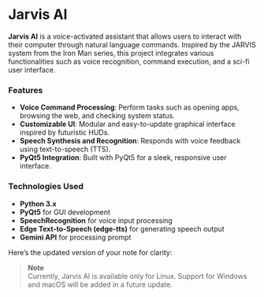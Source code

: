 # Jarvis AI

**Jarvis AI** is a voice-activated assistant that allows users to interact with their computer through natural language commands. Inspired by the JARVIS system from the Iron Man series, this project integrates various functionalities such as voice recognition, command execution, and a sci-fi user interface.

### Features
- **Voice Command Processing**: Perform tasks such as opening apps, browsing the web, and checking system status.
- **Customizable UI**: Modular and easy-to-update graphical interface inspired by futuristic HUDs.
- **Speech Synthesis and Recognition**: Responds with voice feedback using text-to-speech (TTS).
- **PyQt5 Integration**: Built with PyQt5 for a sleek, responsive user interface.

### Technologies Used
- **Python 3.x**
- **PyQt5** for GUI development
- **SpeechRecognition** for voice input processing
- **Edge Text-to-Speech (edge-tts)** for generating speech output
- **Gemini API** for processing prompt

Here’s the updated version of your note for clarity:

> **Note**  
> Currently, Jarvis AI is available only for Linux. Support for Windows and macOS will be added in a future update.
